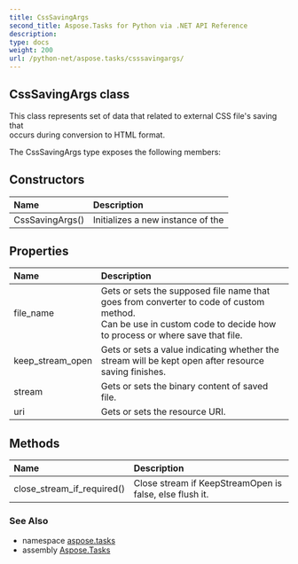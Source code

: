 ```yaml
---
title: CssSavingArgs
second_title: Aspose.Tasks for Python via .NET API Reference
description: 
type: docs
weight: 200
url: /python-net/aspose.tasks/csssavingargs/
---
```


## CssSavingArgs class

This class represents set of data that related to external CSS file's saving that<br/>              occurs during conversion to HTML format.

The CssSavingArgs type exposes the following members:
## Constructors
| Name | Description |
| :- | :- |
|CssSavingArgs()|Initializes a new instance of the|
## Properties
| Name | Description |
| :- | :- |
|file_name|Gets or sets the supposed file name that goes from converter to code of custom method.<br/>             Can be use in custom code to decide how to process or where save that file.|
|keep_stream_open|Gets or sets a value indicating whether the stream will be kept open after resource saving finishes.|
|stream|Gets or sets the binary content of saved file.|
|uri|Gets or sets the resource URI.|
## Methods
| Name | Description |
| :- | :- |
|close_stream_if_required()|Close stream if KeepStreamOpen is false, else flush it.|

### See Also

* namespace [aspose.tasks](/tasks/python-net/aspose.tasks/)
* assembly [Aspose.Tasks](/tasks/python-net/)


